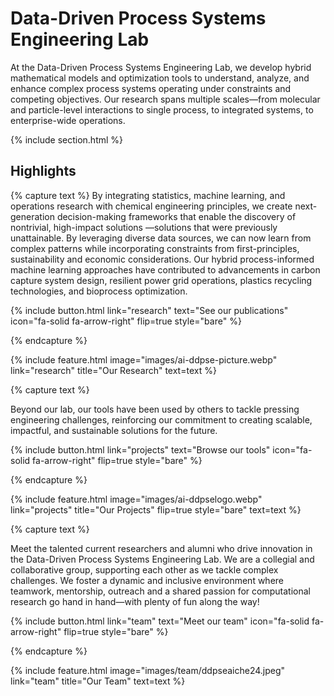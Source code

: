 ---
---

# Data-Driven Process Systems Engineering Lab

At the Data-Driven Process Systems Engineering Lab, we develop hybrid mathematical models and optimization tools to understand, analyze, and enhance complex process systems operating under constraints and competing objectives. Our research spans multiple scales—from molecular and particle-level interactions to single process, to integrated systems, to enterprise-wide operations. 

{% include section.html %}

## Highlights

{% capture text %}
By integrating statistics, machine learning, and operations research with chemical engineering principles, we create next-generation decision-making frameworks that enable the discovery of nontrivial, high-impact solutions —solutions that were previously unattainable. By leveraging diverse data sources, we can now learn from complex patterns while incorporating constraints from first-principles, sustainability and economic considerations. Our hybrid process-informed machine learning approaches have contributed to advancements in carbon capture system design, resilient power grid operations, plastics recycling technologies, and bioprocess optimization. 

{%
  include button.html
  link="research"
  text="See our publications"
  icon="fa-solid fa-arrow-right"
  flip=true
  style="bare"
%}

{% endcapture %}

{%
  include feature.html
  image="images/ai-ddpse-picture.webp"
  link="research"
  title="Our Research"
  text=text
%}

{% capture text %}

Beyond our lab, our tools have been used by others to tackle pressing engineering challenges, reinforcing our commitment to creating scalable, impactful, and sustainable solutions for the future.

{%
  include button.html
  link="projects"
  text="Browse our tools"
  icon="fa-solid fa-arrow-right"
  flip=true
  style="bare"
%}

{% endcapture %}

{%
  include feature.html
  image="images/ai-ddpselogo.webp"
  link="projects"
  title="Our Projects"
  flip=true
  style="bare"
  text=text
%}

{% capture text %}

Meet the talented current researchers and alumni who drive innovation in the Data-Driven Process Systems Engineering Lab. We are a collegial and collaborative group, supporting each other as we tackle complex challenges. We foster a dynamic and inclusive environment where teamwork, mentorship, outreach and a shared passion for computational research go hand in hand—with plenty of fun along the way!

{%
  include button.html
  link="team"
  text="Meet our team"
  icon="fa-solid fa-arrow-right"
  flip=true
  style="bare"
%}

{% endcapture %}

{%
  include feature.html
  image="images/team/ddpseaiche24.jpeg"
  link="team"
  title="Our Team"
  text=text
%}
